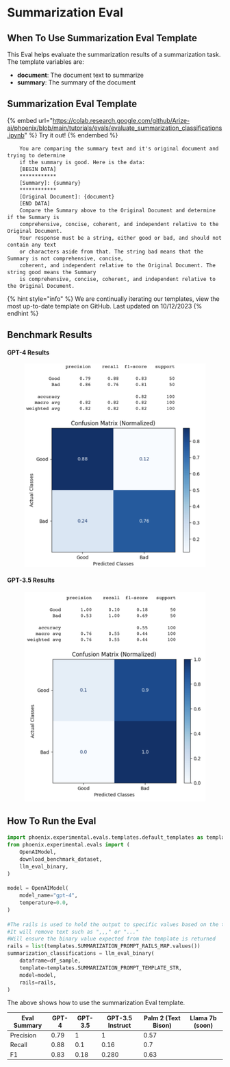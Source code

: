 # Summarization Eval

## When To Use Summarization Eval Template

This Eval helps evaluate the summarization results of a summarization task. The template variables are:

* **document**: The document text to summarize
* **summary**: The summary of the document

## Summarization Eval Template

{% embed url="https://colab.research.google.com/github/Arize-ai/phoenix/blob/main/tutorials/evals/evaluate_summarization_classifications.ipynb" %}
Try it out!
{% endembed %}

```
    You are comparing the summary text and it's original document and trying to determine
    if the summary is good. Here is the data:
    [BEGIN DATA]
    ************
    [Summary]: {summary}
    ************
    [Original Document]: {document}
    [END DATA]
    Compare the Summary above to the Original Document and determine if the Summary is
    comprehensive, concise, coherent, and independent relative to the Original Document.
    Your response must be a string, either good or bad, and should not contain any text
    or characters aside from that. The string bad means that the Summary is not comprehensive, concise,
    coherent, and independent relative to the Original Document. The string good means the Summary
    is comprehensive, concise, coherent, and independent relative to the Original Document.
```

{% hint style="info" %}
We are continually iterating our templates, view the most up-to-date template on GitHub. Last updated on 10/12/2023
{% endhint %}

## Benchmark Results

#### GPT-4 Results

<div align="left">

<figure><img src="../../.gitbook/assets/Screenshot 2023-09-18 at 12.04.55 PM.png" alt=""><figcaption></figcaption></figure>

</div>

#### GPT-3.5 Results

<figure><img src="../../.gitbook/assets/Screenshot 2023-09-18 at 12.05.02 PM (2).png" alt=""><figcaption></figcaption></figure>

## How To Run the Eval

```python
import phoenix.experimental.evals.templates.default_templates as templates
from phoenix.experimental.evals import (
    OpenAIModel,
    download_benchmark_dataset,
    llm_eval_binary,
)

model = OpenAIModel(
    model_name="gpt-4",
    temperature=0.0,
)

#The rails is used to hold the output to specific values based on the template
#It will remove text such as ",,," or "..."
#Will ensure the binary value expected from the template is returned 
rails = list(templates.SUMMARIZATION_PROMPT_RAILS_MAP.values())
summarization_classifications = llm_eval_binary(
    dataframe=df_sample,
    template=templates.SUMMARIZATION_PROMPT_TEMPLATE_STR,
    model=model,
    rails=rails,
)
```

The above shows how to use the summarization Eval template.

| Eval Summary | GPT-4 | GPT-3.5 | GPT-3.5 Instruct | Palm 2 (Text Bison) | Llama 7b (soon) |
| ------------ | ----- | ------- | ---------------- | ------------------- | --------------- |
| Precision    | 0.79  | 1       | 1                | 0.57                |                 |
| Recall       | 0.88  | 0.1     | 0.16             | 0.7                 |                 |
| F1           | 0.83  | 0.18    | 0.280            | 0.63                |                 |
